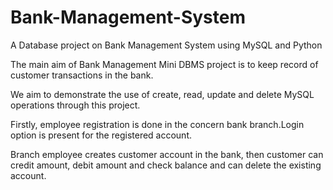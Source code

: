 # Bank-Management-System
A Database project on Bank Management System using MySQL and Python

The main aim of Bank Management Mini DBMS project is to keep record of customer transactions in the bank.

We aim to demonstrate the use of create, read, update and delete MySQL operations through this project.

Firstly, employee registration is done in the concern bank branch.Login option is present for the registered account.

Branch employee creates customer account in the bank, then customer can credit amount, debit amount and check balance and can delete the existing account.
